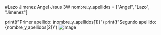 #Lazo Jimenez Angel Jesus 3W
nombre_y_apellidos = ["Angel", "Lazo", "Jimenez"]

print(f"Primer apellido: {nombre_y_apellidos[1]}")
print(f"Segundo apellido: {nombre_y_apellidos[2]}")
![image](https://github.com/user-attachments/assets/8eae8959-97d9-48d2-95e3-ad3318368ae0)
